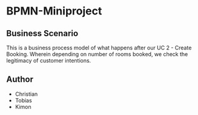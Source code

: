 # BPMN-Miniproject

## Business Scenario
This is a business process model of what happens after our UC 2 - Create Booking.
Wherein depending on number of rooms booked, we check the legitimacy of customer intentions.

## Author
* Christian
* Tobias
* Kimon